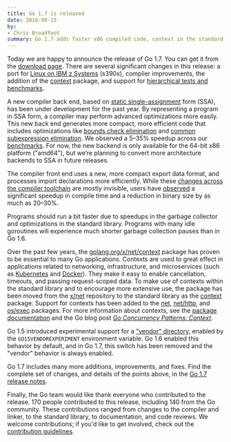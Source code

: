 ```yaml
---
title: Go 1.7 is released
date: 2016-08-15
by:
- Chris Broadfoot
summary: Go 1.7 adds faster x86 compiled code, context in the standard library, and more.
---
```



Today we are happy to announce the release of Go 1.7.
You can get it from the [download page](/dl/).
There are several significant changes in this release: a port for
[Linux on IBM z Systems](https://en.wikipedia.org/wiki/IBM_System_z) (s390x),
compiler improvements, the addition of the [context](/pkg/context/) package,
and support for [hierarchical tests and benchmarks](/pkg/testing/#hdr-Subtests_and_Sub_benchmarks).

A new compiler back end, based on [static single-assignment](https://en.wikipedia.org/wiki/Static_single_assignment_form) form (SSA),
has been under development for the past year.
By representing a program in SSA form, a compiler may perform advanced optimizations more easily.
This new back end generates more compact, more efficient code that includes
optimizations like
[bounds check elimination](https://en.wikipedia.org/wiki/Bounds-checking_elimination) and
[common subexpression elimination](https://en.wikipedia.org/wiki/Common_subexpression_elimination).
We observed a 5–35% speedup across our [benchmarks](/test/bench/go1/).
For now, the new backend is only available for the 64-bit x86 platform ("amd64"),
but we’re planning to convert more architecture backends to SSA in future releases.

The compiler front end uses a new, more compact export data format, and
processes import declarations more efficiently.
While these [changes across the compiler toolchain](/doc/go1.7#compiler) are mostly invisible,
users have [observed](http://dave.cheney.net/2016/04/02/go-1-7-toolchain-improvements)
a significant speedup in compile time and a reduction in binary size by as much as 20–30%.

Programs should run a bit faster due to speedups in the garbage collector and optimizations in the standard library.
Programs with many idle goroutines will experience much shorter garbage collection pauses than in Go 1.6.

Over the past few years, the [golang.org/x/net/context](https://godoc.org/golang.org/x/net/context/)
package has proven to be essential to many Go applications.
Contexts are used to great effect in applications related to networking, infrastructure, and microservices
(such as [Kubernetes](http://kubernetes.io/) and [Docker](https://www.docker.com/)).
They make it easy to enable cancellation, timeouts, and passing request-scoped data.
To make use of contexts within the standard library and to encourage more extensive use,
the package has been moved from the [x/net](https://godoc.org/golang.org/x/net/context/) repository
to the standard library as the [context](/pkg/context/) package.
Support for contexts has been added to the
[net](/pkg/net/),
[net/http](/pkg/net/http/), and
[os/exec](/pkg/os/exec/) packages.
For more information about contexts, see the [package documentation](/pkg/context)
and the Go blog post [_Go Concurrency Patterns: Context_](/blog/context).

Go 1.5 introduced experimental support for a ["vendor" directory](/cmd/go/#hdr-Vendor_Directories),
enabled by the `GO15VENDOREXPERIMENT` environment variable.
Go 1.6 enabled this behavior by default, and in Go 1.7, this switch has been removed and the "vendor" behavior is always enabled.

Go 1.7 includes many more additions, improvements, and fixes.
Find the complete set of changes, and details of the points above, in the
[Go 1.7 release notes](/doc/go1.7.html).

Finally, the Go team would like thank everyone who contributed to the release.
170 people contributed to this release, including 140 from the Go community.
These contributions ranged from changes to the compiler and linker, to the standard library, to documentation, and code reviews.
We welcome contributions; if you'd like to get involved, check out the
[contribution guidelines](/doc/contribute.html).
